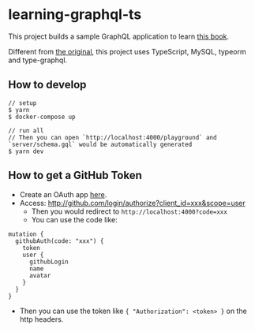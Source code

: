 # learning-graphql-ts

This project builds a sample GraphQL application to learn [this book](https://www.oreilly.com/library/view/learning-graphql/9781492030706/).

Different from [the original](https://github.com/MoonHighway/learning-graphql), this project uses TypeScript, MySQL, typeorm and type-graphql.

## How to develop
```
// setup
$ yarn
$ docker-compose up

// run all
// Then you can open `http://localhost:4000/playground` and `server/schema.gql` would be automatically generated
$ yarn dev
```

## How to get a GitHub Token
- Create an OAuth app [here](https://github.com/settings/developers).
- Access: http://github.com/login/authorize?client_id=xxx&scope=user
  - Then you would redirect to `http://localhost:4000?code=xxx`
  - You can use the code like:

```
mutation {
  githubAuth(code: "xxx") {
    token
    user {
      githubLogin
      name
      avatar
    }
  }
}
```

- Then you can use the token like `{ "Authorization": <token> }` on the http headers.
